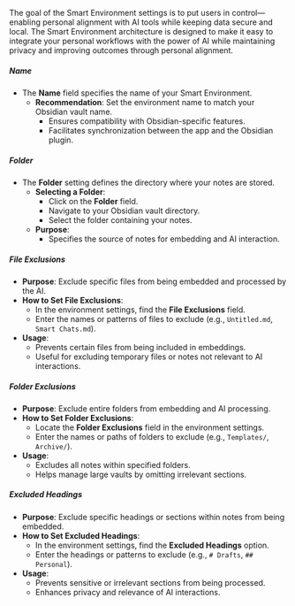 The goal of the Smart Environment settings is to put users in control—enabling personal alignment with AI tools while keeping data secure and local. The Smart Environment architecture is designed to make it easy to integrate your personal workflows with the power of AI while maintaining privacy and improving outcomes through personal alignment.

##### **Name**
- The **Name** field specifies the name of your Smart Environment.
	- **Recommendation**: Set the environment name to match your Obsidian vault name.
		- Ensures compatibility with Obsidian-specific features.
		- Facilitates synchronization between the app and the Obsidian plugin.
##### **Folder**
- The **Folder** setting defines the directory where your notes are stored.
	- **Selecting a Folder**:
		- Click on the **Folder** field.
		- Navigate to your Obsidian vault directory.
		- Select the folder containing your notes.
	- **Purpose**:
		- Specifies the source of notes for embedding and AI interaction.
##### **File Exclusions**
- **Purpose**: Exclude specific files from being embedded and processed by the AI.
- **How to Set File Exclusions**:
	- In the environment settings, find the **File Exclusions** field.
	- Enter the names or patterns of files to exclude (e.g., `Untitled.md`, `Smart Chats.md`).
- **Usage**:
	- Prevents certain files from being included in embeddings.
	- Useful for excluding temporary files or notes not relevant to AI interactions.
##### **Folder Exclusions**
- **Purpose**: Exclude entire folders from embedding and AI processing.
- **How to Set Folder Exclusions**:
	- Locate the **Folder Exclusions** field in the environment settings.
	- Enter the names or paths of folders to exclude (e.g., `Templates/`, `Archive/`).
- **Usage**:
	- Excludes all notes within specified folders.
	- Helps manage large vaults by omitting irrelevant sections.
##### **Excluded Headings**
- **Purpose**: Exclude specific headings or sections within notes from being embedded.
- **How to Set Excluded Headings**:
	- In the environment settings, find the **Excluded Headings** option.
	- Enter the headings or patterns to exclude (e.g., `# Drafts`, `## Personal`).
- **Usage**:
	- Prevents sensitive or irrelevant sections from being processed.
	- Enhances privacy and relevance of AI interactions.